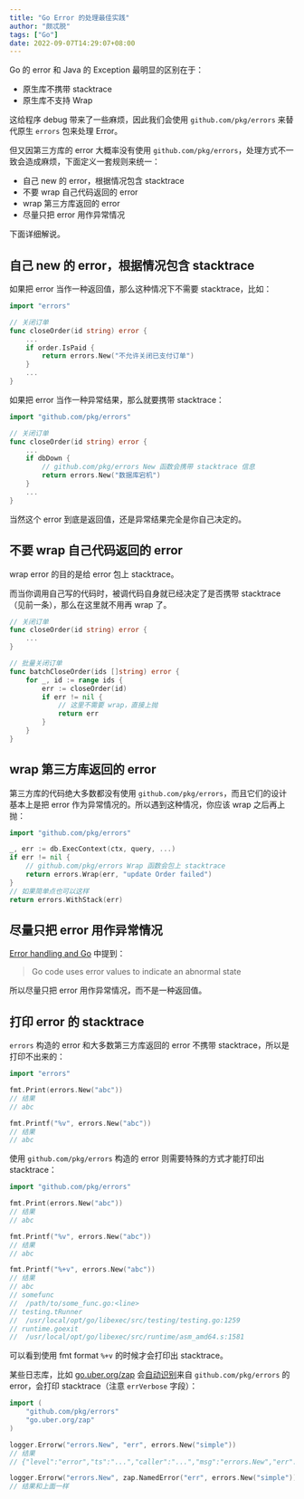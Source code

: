 ```yaml
---
title: "Go Error 的处理最佳实践"
author: "颇忒脱"
tags: ["Go"]
date: 2022-09-07T14:29:07+08:00
---
```


<!--more-->

Go 的 error 和 Java 的 Exception 最明显的区别在于：

* 原生库不携带 stacktrace
* 原生库不支持 Wrap

这给程序 debug 带来了一些麻烦，因此我们会使用 `github.com/pkg/errors` 来替代原生 `errors` 包来处理 Error。

但又因第三方库的 error 大概率没有使用 `github.com/pkg/errors`，处理方式不一致会造成麻烦，下面定义一套规则来统一：


* 自己 new 的 error，根据情况包含 stacktrace
* 不要 wrap 自己代码返回的 error
* wrap 第三方库返回的 error
* 尽量只把 error 用作异常情况

下面详细解说。

## 自己 new 的 error，根据情况包含 stacktrace

如果把 error 当作一种返回值，那么这种情况下不需要 stacktrace，比如：

```go
import "errors"

// 关闭订单
func closeOrder(id string) error {
    ...
    if order.IsPaid {
        return errors.New("不允许关闭已支付订单")
    }
    ...
}
```

如果把 error 当作一种异常结果，那么就要携带 stacktrace：

```go
import "github.com/pkg/errors"

// 关闭订单
func closeOrder(id string) error {
    ...
    if dbDown {
        // github.com/pkg/errors New 函数会携带 stacktrace 信息
        return errors.New("数据库宕机")
    }
    ...
}
```

当然这个 error 到底是返回值，还是异常结果完全是你自己决定的。

## 不要 wrap 自己代码返回的 error

wrap error 的目的是给 error 包上 stacktrace。

而当你调用自己写的代码时，被调代码自身就已经决定了是否携带 stacktrace（见前一条），那么在这里就不用再 wrap 了。

```go
// 关闭订单
func closeOrder(id string) error {
    ...
}

// 批量关闭订单
func batchCloseOrder(ids []string) error {
    for _, id := range ids {
        err := closeOrder(id)
        if err != nil {
            // 这里不需要 wrap，直接上抛
            return err
        }
    }
}
```

## wrap 第三方库返回的 error

第三方库的代码绝大多数都没有使用 `github.com/pkg/errors`，而且它们的设计基本上是把 error 作为异常情况的。所以遇到这种情况，你应该 wrap 之后再上抛：

```go
import "github.com/pkg/errors"

_, err := db.ExecContext(ctx, query, ...)
if err != nil {
    // github.com/pkg/errors Wrap 函数会包上 stacktrace
    return errors.Wrap(err, "update Order failed")
}
// 如果简单点也可以这样
return errors.WithStack(err)
```

## 尽量只把 error 用作异常情况

[Error handling and Go][1] 中提到：

> Go code uses error values to indicate an abnormal state

所以尽量只把 error 用作异常情况，而不是一种返回值。

## 打印 error 的 stacktrace

`errors` 构造的 error 和大多数第三方库返回的 error 不携带 stacktrace，所以是打印不出来的：

```go
import "errors"

fmt.Print(errors.New("abc"))
// 结果
// abc

fmt.Printf("%v", errors.New("abc"))
// 结果
// abc
```

使用 `github.com/pkg/errors` 构造的 error 则需要特殊的方式才能打印出 stacktrace：

```go
import "github.com/pkg/errors"

fmt.Print(errors.New("abc"))
// 结果
// abc

fmt.Printf("%v", errors.New("abc"))
// 结果
// abc

fmt.Printf("%+v", errors.New("abc"))
// 结果
// abc
// somefunc
// 	/path/to/some_func.go:<line>
// testing.tRunner
// 	/usr/local/opt/go/libexec/src/testing/testing.go:1259
// runtime.goexit
// 	/usr/local/opt/go/libexec/src/runtime/asm_amd64.s:1581
```

可以看到使用 fmt format `%+v` 的时候才会打印出 stacktrace。

某些日志库，比如 [go.uber.org/zap][zap] 会[自动识别][zap-error]来自 `github.com/pkg/errors` 的 error，会打印 stacktrace（注意 `errVerbose` 字段）：

```go
import (
    "github.com/pkg/errors"
    "go.uber.org/zap"
)

logger.Errorw("errors.New", "err", errors.New("simple"))
// 结果
// {"level":"error","ts":"...","caller":"...","msg":"errors.New","err":"simple","errVerbose":"<stacktrace>"}

logger.Errorw("errors.New", zap.NamedError("err", errors.New("simple")))
// 结果和上面一样
```

[1]: https://go.dev/blog/error-handling-and-go
[zap]: https://pkg.go.dev/go.uber.org/zap
[zap-error]: https://pkg.go.dev/go.uber.org/zap#NamedError
